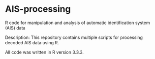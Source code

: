 # AIS-processing
R code for manipulation and analysis of automatic identification system (AIS) data

Description:
This repository contains multiple scripts for processing decoded AIS data using R.

All code was written in R version 3.3.3.

